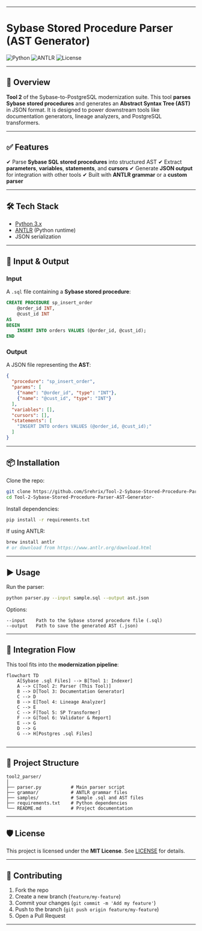 
---

# Sybase Stored Procedure Parser (AST Generator)

![Python](https://img.shields.io/badge/python-3.x-blue.svg)
![ANTLR](https://img.shields.io/badge/antlr-4.13-red.svg)
![License](https://img.shields.io/badge/license-MIT-green.svg)

---

## 📌 Overview

**Tool 2** of the Sybase-to-PostgreSQL modernization suite. This tool **parses Sybase stored procedures** and generates an **Abstract Syntax Tree (AST)** in JSON format. It is designed to power downstream tools like documentation generators, lineage analyzers, and PostgreSQL transformers.

---

## ✅ Features

✔ Parse **Sybase SQL stored procedures** into structured AST
✔ Extract **parameters**, **variables**, **statements**, and **cursors**
✔ Generate **JSON output** for integration with other tools
✔ Built with **ANTLR grammar** or a **custom parser**

---

## 🛠️ Tech Stack

* [Python 3.x](https://www.python.org/)
* [ANTLR](https://www.antlr.org/) (Python runtime)
* JSON serialization

---

## 📂 Input & Output

### **Input**

A `.sql` file containing a **Sybase stored procedure**:

```sql
CREATE PROCEDURE sp_insert_order
    @order_id INT,
    @cust_id INT
AS
BEGIN
    INSERT INTO orders VALUES (@order_id, @cust_id);
END
```

### **Output**

A JSON file representing the **AST**:

```json
{
  "procedure": "sp_insert_order",
  "params": [
    {"name": "@order_id", "type": "INT"},
    {"name": "@cust_id", "type": "INT"}
  ],
  "variables": [],
  "cursors": [],
  "statements": [
    "INSERT INTO orders VALUES (@order_id, @cust_id);"
  ]
}
```

---

## 📦 Installation

Clone the repo:

```bash
git clone https://github.com/Srehrix/Tool-2-Sybase-Stored-Procedure-Parser-AST-Generator-.git
cd Tool-2-Sybase-Stored-Procedure-Parser-AST-Generator-
```

Install dependencies:

```bash
pip install -r requirements.txt
```

If using ANTLR:

```bash
brew install antlr
# or download from https://www.antlr.org/download.html
```

---

## ▶️ Usage

Run the parser:

```bash
python parser.py --input sample.sql --output ast.json
```

Options:

```
--input    Path to the Sybase stored procedure file (.sql)
--output   Path to save the generated AST (.json)
```

---

## 🔗 Integration Flow

This tool fits into the **modernization pipeline**:

```mermaid
flowchart TD
    A[Sybase .sql Files] --> B[Tool 1: Indexer]
    A --> C[Tool 2: Parser (This Tool)]
    B --> D[Tool 3: Documentation Generator]
    C --> D
    B --> E[Tool 4: Lineage Analyzer]
    C --> E
    C --> F[Tool 5: SP Transformer]
    F --> G[Tool 6: Validator & Report]
    E --> G
    D --> G
    G --> H[Postgres .sql Files]


```

---

## 📂 Project Structure

```
tool2_parser/
│
├── parser.py           # Main parser script
├── grammar/            # ANTLR grammar files
├── samples/            # Sample .sql and AST files
├── requirements.txt    # Python dependencies
└── README.md           # Project documentation
```

---

## 🛡️ License

This project is licensed under the **MIT License**. See [LICENSE](LICENSE) for details.

---

## 🤝 Contributing

1. Fork the repo
2. Create a new branch (`feature/my-feature`)
3. Commit your changes (`git commit -m 'Add my feature'`)
4. Push to the branch (`git push origin feature/my-feature`)
5. Open a Pull Request

---
